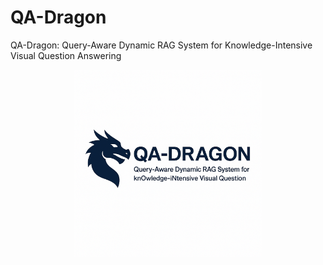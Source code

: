 # QA-Dragon
QA-Dragon: Query-Aware Dynamic RAG System for Knowledge-Intensive Visual Question Answering
<p align="center">
  <img src="./QA-Dragon.png" alt="QA-DRAGON Logo" width="300"/>
</p>
